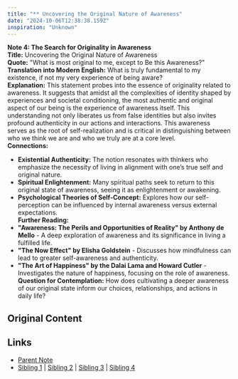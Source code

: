 ```yaml
---
title: "** Uncovering the Original Nature of Awareness"
date: "2024-10-06T12:38:38.159Z"
inspiration: "Unknown"
---
```


  
**Note 4: The Search for Originality in Awareness**  
**Title:** Uncovering the Original Nature of Awareness  
**Quote:** "What is most original to me, except to Be this Awareness?"  
**Translation into Modern English:** What is truly fundamental to my existence, if not my very experience of being aware?  
**Explanation:** This statement probes into the essence of originality related to awareness. It suggests that amidst all the complexities of identity shaped by experiences and societal conditioning, the most authentic and original aspect of our being is the experience of awareness itself. This understanding not only liberates us from false identities but also invites profound authenticity in our actions and interactions. This awareness serves as the root of self-realization and is critical in distinguishing between who we think we are and who we truly are at a core level.  
**Connections:**  
- **Existential Authenticity:** The notion resonates with thinkers who emphasize the necessity of living in alignment with one’s true self and original nature.  
- **Spiritual Enlightenment:** Many spiritual paths seek to return to this original state of awareness, seeing it as enlightenment or awakening.  
- **Psychological Theories of Self-Concept:** Explores how our self-perception can be influenced by internal awareness versus external expectations.  
**Further Reading:**  
- **"Awareness: The Perils and Opportunities of Reality" by Anthony de Mello** - A deep exploration of awareness and its significance in living a fulfilled life.  
- **"The Now Effect" by Elisha Goldstein** - Discusses how mindfulness can lead to greater self-awareness and authenticity.  
- **"The Art of Happiness" by the Dalai Lama and Howard Cutler** - Investigates the nature of happiness, focusing on the role of awareness.  
**Question for Contemplation:** How does cultivating a deeper awareness of our original state inform our choices, relationships, and actions in daily life?  



## Original Content



## Links

- [Parent Note](/parent-note.md)
- [Sibling 1](/zettel1.md) | [Sibling 2](/zettel2.md) | [Sibling 3](/zettel3.md) | [Sibling 4](/zettel4.md)
